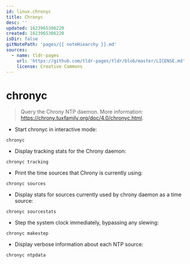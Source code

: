 ```yaml
---
id: linux.chronyc
title: Chronyc
desc: ''
updated: 1623965306220
created: 1623965306220
isDir: false
gitNotePath: 'pages/{{ noteHiearchy }}.md'
sources:
  - name: tldr-pages
    url: 'https://github.com/tldr-pages/tldr/blob/master/LICENSE.md'
    license: Creative Commons
---
```

# chronyc

> Query the Chrony NTP daemon.
> More information: <https://chrony.tuxfamily.org/doc/4.0/chronyc.html>.

- Start chronyc in interactive mode:

`chronyc`

- Display tracking stats for the Chrony daemon:

`chronyc tracking`

- Print the time sources that Chrony is currently using:

`chronyc sources`

- Display stats for sources currently used by chrony daemon as a time source:

`chronyc sourcestats`

- Step the system clock immediately, bypassing any slewing:

`chronyc makestep`

- Display verbose information about each NTP source:

`chronyc ntpdata`

